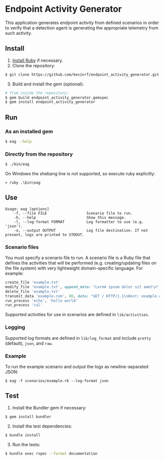 # Endpoint Activity Generator
This application generates endpoint activity from defined scenarios in order to
verify that a detection agent is generating the appropriate telemetry from such
activity.

## Install
1. [Install Ruby](https://www.ruby-lang.org/en/documentation/installation/) if necessary.
2. Clone the repository:
```bash
$ git clone https://github.com/kevinrf/endpoint_activity_generator.git
```
3. Build and install the gem (optional):
```bash
# from inside the repository:
$ gem build endpoint_activity_generator.gemspec
$ gem install endpoint_activity_generator
```

## Run
### As an installed gem
```bash
$ eag --help
```

### Directly from the repository
```bash
$ ./bin/eag
```
On Windows the shebang line is not supported, so execute ruby explicitly:
```
> ruby .\bin\eag
```

## Use
```
Usage: eag [options]
    -f, --file FILE                  Scenario file to run.
    -h, --help                       Show this message.
    -l, --log-format FORMAT          Log formatter to use (e.g. 'json').
    -o, --output OUTPUT              Log file destination. If not present, logs are printed to STDOUT.
```

### Scenario files
You must specify a scenario file to run. A scenario file is a Ruby file that
defines the activities that will be performed (e.g. creating/updating files on
the file system) with very lightweight domain-specific language. For example:
```ruby
create_file 'example.txt'
modify_file 'example.txt', append_data: "Lorem ipsum dolor sit amet\n"
delete_file 'example.txt'
transmit_data 'example.com', 80, data: "GET / HTTP/1.1\nHost: example.com\n\n"
run_process 'echo', 'hello world'
run_process 'cal'
```
Supported activities for use in scenarios are defined in `lib/activities`.

### Logging
Supported log formats are defined in `lib/log_format` and include `pretty`
(default), `json`, and `raw`.

### Example
To run the example scenario and output the logs as newline-separated JSON:
```
$ eag -f scenarios/example.rb --log-format json
```

## Test
1. Install the Bundler gem if necessary:
```bash
$ gem install bundler
```
2. Install the test dependencies:
```bash
$ bundle install
```
3. Run the tests:
```bash
$ bundle exec rspec --format documentation
```
